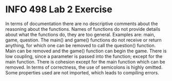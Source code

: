 # INFO 498 Lab 2 Exercise

 In terms of documentation there are no descriptive comments about the reasoning about the functions. Names of functions do not provide details about what the functions do, they are too general. Examples are: main, game, question. The main() and game() functions do not receive or return anything, for which one can be removed to call the question() function. Main can be removed and the game() function can begin the game. There is low coupling, since a parameter is passed into the function; except for the main function. There is cohesion except for the main function which can be removed. In terms of correctness, the use of semicolons is highly omitted. Some properties used are not imported, which leads to compiling errors. 
